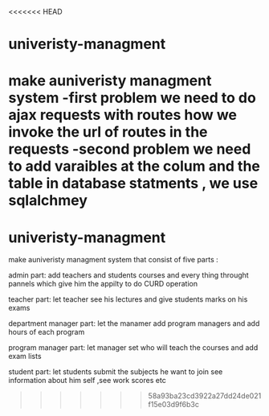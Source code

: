 <<<<<<< HEAD
# univeristy-managment
make auniveristy managment system 
-first problem we need to do ajax requests with routes how we invoke the url of routes in the requests 
-second problem we need to add varaibles at the colum and the table in database statments , we use sqlalchmey 
=======
# univeristy-managment
make auniveristy managment system that consist of five parts :

admin part:
add teachers and students courses and every thing throught pannels which give him the appilty to do CURD operation 

teacher part:
let teacher see his lectures and give students marks on his exams 

department manager part:
let the manamer add program managers and add hours of each program 

program manager part:
let manager set who will teach the courses and add exam lists 

student part:
let students submit the subjects he want to join see information about him self ,see work scores etc
>>>>>>> 58a93ba23cd3922a27dd24de021f15e03d9f6b3c
